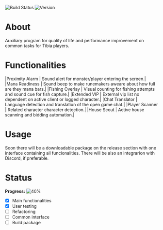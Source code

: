 ![Build Status](https://img.shields.io/badge/build-pending-yellow)
![Version](https://img.shields.io/badge/version-0.1.0-blue)

# About
Auxiliary program for quality of life and performance improvement on common tasks for Tibia players.

# Functionalities
|Proximity Alarm | Sound alert for monster/player entering the screen.|
|Mana Readiness | Sound beep to make runemakers aweare about how full are they mana bars.|
|Fishing Overlay | Visual counting for fishing attempts and sound cue for fish capture.|
|Extended VIP | External vip list no dependent on active client or logged character.|
|Chat Translator | Language detection and translation of the open game chat.|
|Player Scanner | Related character character detection.|
|House Scout | Active house scanning and bidding automation.|

# Usage
Soon there will be a downloadable package on the release section with one interface containing all funcionalities.
There will be also an integrarion with Discord, if preferable.

# Status
**Progress:** 
![40%](https://progress-bar.dev/70)

- [x] Main functionalities
- [x] User testing
- [ ] Refactoring
- [ ] Common interface
- [ ] Build package